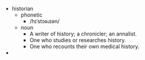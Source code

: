 - historian
	- phonetic
		- /hɪˈstɔəɹɪən/
	- noun
		- A writer of history; a chronicler; an annalist.
		- One who studies or researches history.
		- One who recounts their own medical history.
-